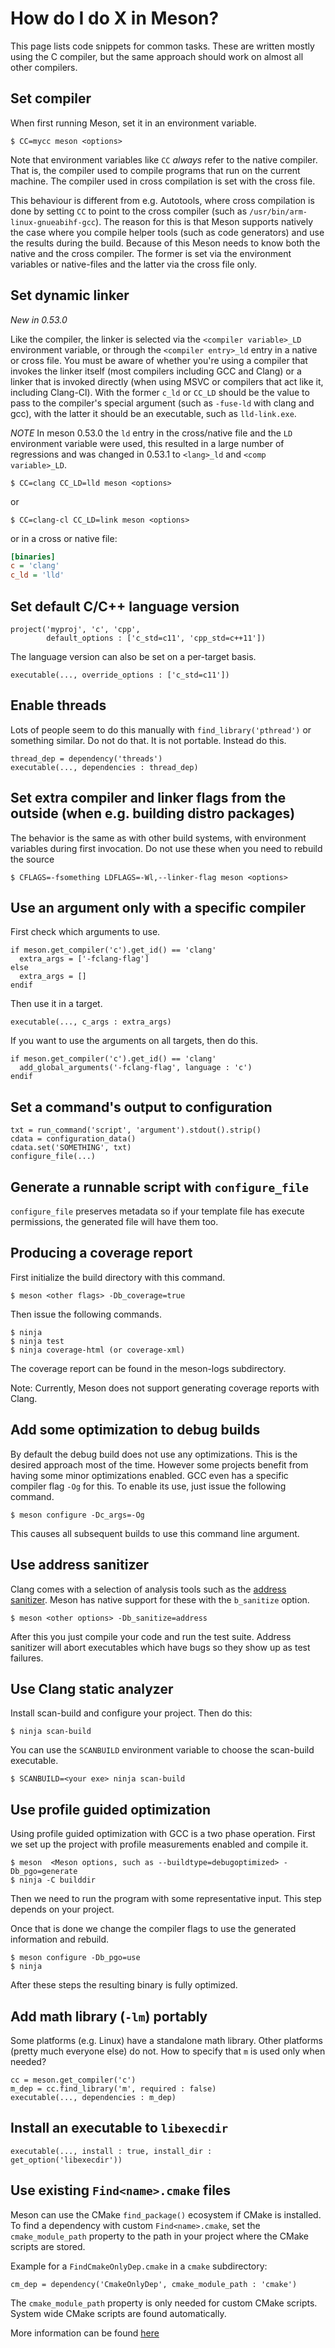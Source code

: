# How do I do X in Meson?

This page lists code snippets for common tasks. These are written
mostly using the C compiler, but the same approach should work on
almost all other compilers.

## Set compiler

When first running Meson, set it in an environment variable.

```console
$ CC=mycc meson <options>
```

Note that environment variables like `CC` _always_ refer to the native
compiler. That is, the compiler used to compile programs that run on
the current machine. The compiler used in cross compilation is set
with the cross file.

This behaviour is different from e.g. Autotools, where cross
compilation is done by setting `CC` to point to the cross compiler
(such as `/usr/bin/arm-linux-gnueabihf-gcc`). The reason for this is
that Meson supports natively the case where you compile helper tools
(such as code generators) and use the results during the
build. Because of this Meson needs to know both the native and the
cross compiler. The former is set via the environment variables or
native-files and the latter via the cross file only.

## Set dynamic linker

*New in 0.53.0*

Like the compiler, the linker is selected via the `<compiler variable>_LD`
environment variable, or through the `<compiler entry>_ld` entry in a native
or cross file. You must be aware of whether you're using a compiler that
invokes the linker itself (most compilers including GCC and Clang) or a
linker that is invoked directly (when using MSVC or compilers that act like
it, including Clang-Cl). With the former `c_ld` or `CC_LD` should be the value
to pass to the compiler's special argument (such as `-fuse-ld` with clang and
gcc), with the latter it should be an executable, such as `lld-link.exe`.

*NOTE* In meson 0.53.0 the `ld` entry in the cross/native file and the `LD`
environment variable were used, this resulted in a large number of regressions
and was changed in 0.53.1 to `<lang>_ld` and `<comp variable>_LD`.

```console
$ CC=clang CC_LD=lld meson <options>
```

or

```console
$ CC=clang-cl CC_LD=link meson <options>
```

or in a cross or native file:

```ini
[binaries]
c = 'clang'
c_ld = 'lld'
```

## Set default C/C++ language version

```meson
project('myproj', 'c', 'cpp',
        default_options : ['c_std=c11', 'cpp_std=c++11'])
```

The language version can also be set on a per-target basis.

```meson
executable(..., override_options : ['c_std=c11'])
```

## Enable threads

Lots of people seem to do this manually with `find_library('pthread')`
or something similar. Do not do that. It is not portable. Instead do
this.

```meson
thread_dep = dependency('threads')
executable(..., dependencies : thread_dep)
```

## Set extra compiler and linker flags from the outside (when e.g. building distro packages)

The behavior is the same as with other build systems, with environment
variables during first invocation. Do not use these when you need to rebuild
the source

```console
$ CFLAGS=-fsomething LDFLAGS=-Wl,--linker-flag meson <options>
```

## Use an argument only with a specific compiler

First check which arguments to use.

```meson
if meson.get_compiler('c').get_id() == 'clang'
  extra_args = ['-fclang-flag']
else
  extra_args = []
endif
```

Then use it in a target.

```meson
executable(..., c_args : extra_args)
```

If you want to use the arguments on all targets, then do this.

```meson
if meson.get_compiler('c').get_id() == 'clang'
  add_global_arguments('-fclang-flag', language : 'c')
endif
```

## Set a command's output to configuration

```meson
txt = run_command('script', 'argument').stdout().strip()
cdata = configuration_data()
cdata.set('SOMETHING', txt)
configure_file(...)
```

## Generate a runnable script with `configure_file`

`configure_file` preserves metadata so if your template file has
execute permissions, the generated file will have them too.

## Producing a coverage report

First initialize the build directory with this command.

```console
$ meson <other flags> -Db_coverage=true
```

Then issue the following commands.

```console
$ ninja
$ ninja test
$ ninja coverage-html (or coverage-xml)
```

The coverage report can be found in the meson-logs subdirectory.

Note: Currently, Meson does not support generating coverage reports
with Clang.

## Add some optimization to debug builds

By default the debug build does not use any optimizations. This is the
desired approach most of the time. However some projects benefit from
having some minor optimizations enabled. GCC even has a specific
compiler flag `-Og` for this. To enable its use, just issue the
following command.

```console
$ meson configure -Dc_args=-Og
```

This causes all subsequent builds to use this command line argument.

## Use address sanitizer

Clang comes with a selection of analysis tools such as the [address
sanitizer](https://clang.llvm.org/docs/AddressSanitizer.html). Meson
has native support for these with the `b_sanitize` option.

```console
$ meson <other options> -Db_sanitize=address
```

After this you just compile your code and run the test suite. Address
sanitizer will abort executables which have bugs so they show up as
test failures.

## Use Clang static analyzer

Install scan-build and configure your project. Then do this:

```console
$ ninja scan-build
```

You can use the `SCANBUILD` environment variable to choose the
scan-build executable.

```console
$ SCANBUILD=<your exe> ninja scan-build
```


## Use profile guided optimization

Using profile guided optimization with GCC is a two phase
operation. First we set up the project with profile measurements
enabled and compile it.

```console
$ meson  <Meson options, such as --buildtype=debugoptimized> -Db_pgo=generate
$ ninja -C builddir
```

Then we need to run the program with some representative input. This
step depends on your project.

Once that is done we change the compiler flags to use the generated
information and rebuild.

```console
$ meson configure -Db_pgo=use
$ ninja
```

After these steps the resulting binary is fully optimized.

## Add math library (`-lm`) portably

Some platforms (e.g. Linux) have a standalone math library. Other
platforms (pretty much everyone else) do not. How to specify that `m`
is used only when needed?

```meson
cc = meson.get_compiler('c')
m_dep = cc.find_library('m', required : false)
executable(..., dependencies : m_dep)
```

## Install an executable to `libexecdir`

```meson
executable(..., install : true, install_dir : get_option('libexecdir'))
```

## Use existing `Find<name>.cmake` files

Meson can use the CMake `find_package()` ecosystem if CMake is installed.
To find a dependency with custom `Find<name>.cmake`, set the `cmake_module_path`
property to the path in your project where the CMake scripts are stored.

Example for a `FindCmakeOnlyDep.cmake` in a `cmake` subdirectory:

```meson
cm_dep = dependency('CmakeOnlyDep', cmake_module_path : 'cmake')
```

The `cmake_module_path` property is only needed for custom CMake scripts. System
wide CMake scripts are found automatically.

More information can be found [here](Dependencies.md#cmake)
